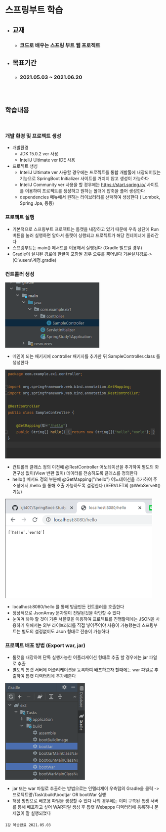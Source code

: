 # 스프링부트 학습
* ## 교재
  * ### 코드로 배우는 스프링 부트 웹 프로젝트
* ## 목표기간
  * ### 2021.05.03 ~ 2021.06.20
<br>

<br>

## 학습내용
<br>

### 개발 환경 및 프로젝트 생성
* 개발환경
  * JDK 15.0.2 ver 사용
  * InteliJ Ultimate ver IDE 사용
* 프로젝트 생성
  * InteliJ Ultimate ver 사용할 경우에는 프로젝트를 통합 개발툴에 내장되어있는 기능으로 SpringBoot Initializer 사이트를 거치지 않고 생성이 가능하다
  * InteliJ Community ver 사용을 할 경우에는 https://start.spring.io/ 사이트를 이용하여 프로젝트를 생성하고 원하는 폴더에 압축을 풀어 생성한다
  * dependencies 메뉴에서 원하는 라이브러리를 선택하여 생성한다 ( Lombok, Spring Jpa, 등등)

### 프로젝트 실행
  * 기본적으로 스프링부트 프로젝트는 톰캣을 내장하고 있기 때문에 우측 상단에 Run 버튼을 눌러 실행하면 알아서 톰캣이 싱행되고 프로젝트가 해당 컨테이너에 올라간다
  * 스프링부트는 main() 메서드를 이용해서 실행된다 (Gradle 빌드일 경우)
  * Gradle이 설치된 경로에 한글이 포함될 경우 오류를 뿜어낸다 기본설치경로->(C:\users\계정\.gradle)

### 컨트롤러 생성
  ![ex_screenshot](./screenshots/1강/1강_컨트롤러생성.png)
  * 메인이 되는 패키지에 controller 패키지를 추가한 뒤 SampleController.class 를 생성한다

  ![ex_screenshot](./screenshots/1강/1강_컨트롤러코드.png)
  * 컨트롤러 클래스 정의 이전에 @RestController 어노테이션을 추가하여 별도의 화면구성 없이(View 반환 없이) 데이터를 전송하도록 클래스를 정의한다
  * hello() 메서드 정의 부분에 @GetMapping("/hello") 어노테이션을 추가하여 주소창에서 /hello 를 통해 호출 가능하도록 설정한다 (SERVLET의 @WebServelt() 기능)

  ![ex_screenshot](./screenshots/1강/1강_컨트롤러실행.png)
  * localhost:8080/hello 를 통해 방금만든 컨트롤러를 호출한다
  * 정상적으로 JsonArray 문자열이 전달된것을 확인할 수 있다
  * 눈여겨 봐야 할 것이 기존 서블릿을 이용하여 프로젝트를 진행할때에는 JSON을 사용하기 위해서는 외부 라이브러리를 직접 넣어주어야 사용이 가능했는데 스프링부트는 별도의 설정없이도 Json 형태로 전송이 가능하다

### 프로젝트 배포 방법 (Export war, jar)
  * 톰캣을 내장하여 단독 실행가능한 어플리케이션 형태로 추출 할 경우에는 jar 파일로 추출
  * 별도의 톰캣 서버에 어플리케이션을 등록하여 배포하고자 할때에는 war 파일로 추출하여 톰캣 디렉터리에 추가해준다

  ![ex_screenshot](./screenshots/1강/1강_배포빌드.png)
  * jar 또는 war 파일로 추출하는 방법으로는 인텔리제이 우측탭의 Gradle을 클릭 -> 프로젝트명\Task\build\bootjar OR bootWar 실행
  * 해당 방법으로 배포용 파일을 생성할 수 있다 나의 경우에는 이미 구축된 톰캣 서버를 통해 배포하고 싶어 WAR파일 생성 후 톰캣 Webapps 디렉터리에 등록하니 문제없이 잘 실행되었다
####
    1강 복습완료 2021.05.03
    

